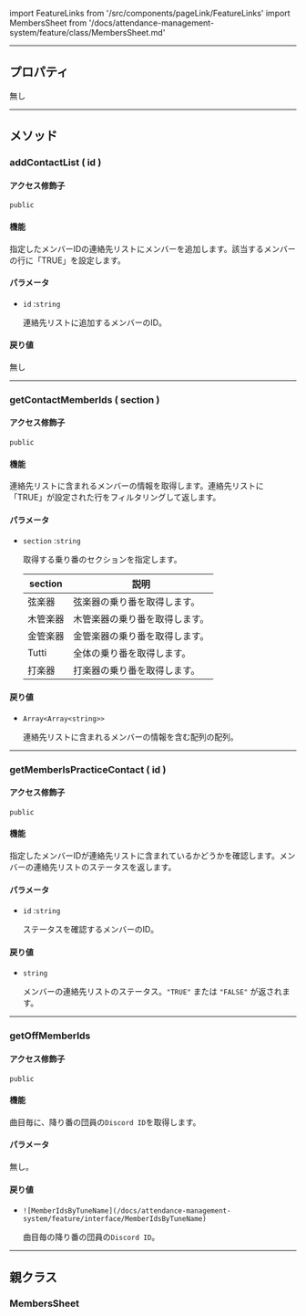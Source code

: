 import FeatureLinks from '/src/components/pageLink/FeatureLinks'
import MembersSheet from '/docs/attendance-management-system/feature/class/MembersSheet.md'

<FeatureLinks component='MembersInfoSheet' type='class' project='attendance-management-system' />

---

## プロパティ
無し

---

## メソッド

### addContactList ( id )
#### アクセス修飾子
`public`

#### 機能
指定したメンバーIDの連絡先リストにメンバーを追加します。該当するメンバーの行に「TRUE」を設定します。

#### パラメータ
- `id` :`string`

  連絡先リストに追加するメンバーのID。

#### 戻り値
無し

---

### getContactMemberIds ( section )
#### アクセス修飾子
`public`

#### 機能
連絡先リストに含まれるメンバーの情報を取得します。連絡先リストに「TRUE」が設定された行をフィルタリングして返します。

#### パラメータ
- `section` :`string`
  
  取得する乗り番のセクションを指定します。

    | section  | 説明 　　　　　　　　　　　　 |
    |--------- |-------------------------------|
    | 弦楽器   | 弦楽器の乗り番を取得します。　 |
    | 木管楽器 | 木管楽器の乗り番を取得します。|
    | 金管楽器 | 金管楽器の乗り番を取得します。|
    | Tutti    | 全体の乗り番を取得します。    |
    | 打楽器   | 打楽器の乗り番を取得します。  |

#### 戻り値
- `Array<Array<string>>`

  連絡先リストに含まれるメンバーの情報を含む配列の配列。

---

### getMemberIsPracticeContact ( id )
#### アクセス修飾子
`public`

#### 機能
指定したメンバーIDが連絡先リストに含まれているかどうかを確認します。メンバーの連絡先リストのステータスを返します。

#### パラメータ
- `id` :`string`

  ステータスを確認するメンバーのID。

#### 戻り値
- `string`

  メンバーの連絡先リストのステータス。`"TRUE"` または `"FALSE"` が返されます。

---

### getOffMemberIds
#### アクセス修飾子
`public`

#### 機能
曲目毎に、降り番の団員の`Discord ID`を取得します。

#### パラメータ
無し。

#### 戻り値
- `![MemberIdsByTuneName](/docs/attendance-management-system/feature/interface/MemberIdsByTuneName)`

  曲目毎の降り番の団員の`Discord ID`。

---

## 親クラス
### MembersSheet
> <MembersSheet />